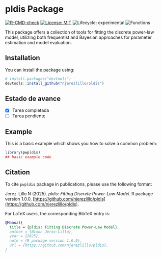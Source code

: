 
# pldis Package

<!-- badges: start -->
[![R-CMD-check](https://github.com/njerezlillo/pldis/actions/workflows/R-CMD-check.yaml/badge.svg)](https://github.com/njerezlillo/pldis/actions/workflows/R-CMD-check.yaml)
[![License: MIT](https://img.shields.io/badge/License-MIT-yellow.svg)](./LICENSE)
![Lifecycle: experimental](https://img.shields.io/badge/Lifecycle-Experimental-orange)
![Functions](https://img.shields.io/badge/Functions-6-lightblue)
<!-- badges: end -->

This package offers a collection of tools for fitting the discrete power-law model, utilizing both frequentist and Bayesian approaches for parameter estimation and model evaluation.

## Installation

You can install the package using:

``` r
# install.packages("devtools")
devtools::install_github("njerezlillo/pldis")
```

## Estado de avance

- [x] Tarea completada
- [ ] Tarea pendiente

## Example

This is a basic example which shows you how to solve a common problem:

``` r
library(pwpldis)
## basic example code
```

## Citation

To cite `pwpldis` package in publications, please use the following format:

Jerez-Lillo N (2025). *pldis: Fitting Discrete Power-Law Model*. R package version 1.0.0, [https://github.com/njerezlillo/pldis](https://github.com/njerezlillo/pldis).

For LaTeX users, the corresponding BibTeX entry is:

```bibtex
@Manual{
  title = {pldis: Fitting Discrete Power-Law Model},
  author = {Nixon Jerez-Lillo},
  year = {2025},
  note = {R package version 1.0.0},
  url = {https://github.com/njerezlillo/pldis},
}
```
